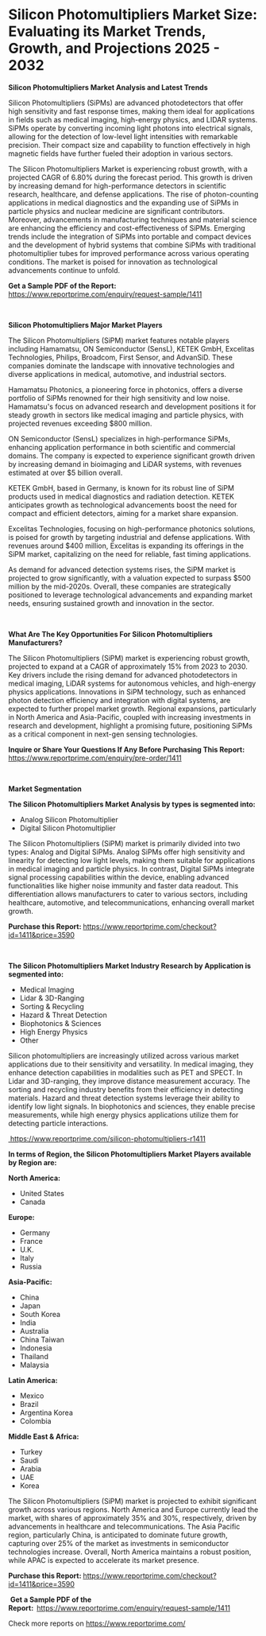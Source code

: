 <p><h1>Silicon Photomultipliers Market Size: Evaluating its Market Trends, Growth, and Projections 2025 - 2032</h1></p><p><strong>Silicon Photomultipliers Market Analysis and Latest Trends</strong></p>
<p><p>Silicon Photomultipliers (SiPMs) are advanced photodetectors that offer high sensitivity and fast response times, making them ideal for applications in fields such as medical imaging, high-energy physics, and LIDAR systems. SiPMs operate by converting incoming light photons into electrical signals, allowing for the detection of low-level light intensities with remarkable precision. Their compact size and capability to function effectively in high magnetic fields have further fueled their adoption in various sectors.</p><p>The Silicon Photomultipliers Market is experiencing robust growth, with a projected CAGR of 6.80% during the forecast period. This growth is driven by increasing demand for high-performance detectors in scientific research, healthcare, and defense applications. The rise of photon-counting applications in medical diagnostics and the expanding use of SiPMs in particle physics and nuclear medicine are significant contributors. Moreover, advancements in manufacturing techniques and material science are enhancing the efficiency and cost-effectiveness of SiPMs. Emerging trends include the integration of SiPMs into portable and compact devices and the development of hybrid systems that combine SiPMs with traditional photomultiplier tubes for improved performance across various operating conditions. The market is poised for innovation as technological advancements continue to unfold.</p></p>
<p><strong>Get a Sample PDF of the Report:&nbsp;</strong> <a href="https://www.reportprime.com/enquiry/request-sample/1411?utm_campaign=2013&utm_medium=2&utm_source=Github&utm_content=ia&utm_term=18032025&utm_id=silicon-photomultipliers">https://www.reportprime.com/enquiry/request-sample/1411</a></p>
<p>&nbsp;</p>
<p><strong>Silicon Photomultipliers Major Market Players</strong></p>
<p><p>The Silicon Photomultipliers (SiPM) market features notable players including Hamamatsu, ON Semiconductor (SensL), KETEK GmbH, Excelitas Technologies, Philips, Broadcom, First Sensor, and AdvanSiD. These companies dominate the landscape with innovative technologies and diverse applications in medical, automotive, and industrial sectors.</p><p>Hamamatsu Photonics, a pioneering force in photonics, offers a diverse portfolio of SiPMs renowned for their high sensitivity and low noise. Hamamatsu's focus on advanced research and development positions it for steady growth in sectors like medical imaging and particle physics, with projected revenues exceeding $800 million.</p><p>ON Semiconductor (SensL) specializes in high-performance SiPMs, enhancing application performance in both scientific and commercial domains. The company is expected to experience significant growth driven by increasing demand in bioimaging and LiDAR systems, with revenues estimated at over $5 billion overall.</p><p>KETEK GmbH, based in Germany, is known for its robust line of SiPM products used in medical diagnostics and radiation detection. KETEK anticipates growth as technological advancements boost the need for compact and efficient detectors, aiming for a market share expansion.</p><p>Excelitas Technologies, focusing on high-performance photonics solutions, is poised for growth by targeting industrial and defense applications. With revenues around $400 million, Excelitas is expanding its offerings in the SiPM market, capitalizing on the need for reliable, fast timing applications.</p><p>As demand for advanced detection systems rises, the SiPM market is projected to grow significantly, with a valuation expected to surpass $500 million by the mid-2020s. Overall, these companies are strategically positioned to leverage technological advancements and expanding market needs, ensuring sustained growth and innovation in the sector.</p></p>
<p>&nbsp;</p>
<p><strong>What Are The Key Opportunities For Silicon Photomultipliers Manufacturers?</strong></p>
<p><p>The Silicon Photomultipliers (SiPM) market is experiencing robust growth, projected to expand at a CAGR of approximately 15% from 2023 to 2030. Key drivers include the rising demand for advanced photodetectors in medical imaging, LiDAR systems for autonomous vehicles, and high-energy physics applications. Innovations in SiPM technology, such as enhanced photon detection efficiency and integration with digital systems, are expected to further propel market growth. Regional expansions, particularly in North America and Asia-Pacific, coupled with increasing investments in research and development, highlight a promising future, positioning SiPMs as a critical component in next-gen sensing technologies.</p></p>
<p><strong>Inquire or Share Your Questions If Any Before Purchasing This Report:</strong> <a href="https://www.reportprime.com/enquiry/pre-order/1411?utm_campaign=2013&utm_medium=2&utm_source=Github&utm_content=ia&utm_term=18032025&utm_id=silicon-photomultipliers">https://www.reportprime.com/enquiry/pre-order/1411</a></p>
<p>&nbsp;</p>
<p><strong>Market Segmentation</strong></p>
<p><strong>The Silicon Photomultipliers Market Analysis by types is segmented into:</strong></p>
<p><ul><li>Analog Silicon Photomultiplier</li><li>Digital Silicon Photomultiplier</li></ul></p>
<p><p>The Silicon Photomultipliers (SiPM) market is primarily divided into two types: Analog and Digital SiPMs. Analog SiPMs offer high sensitivity and linearity for detecting low light levels, making them suitable for applications in medical imaging and particle physics. In contrast, Digital SiPMs integrate signal processing capabilities within the device, enabling advanced functionalities like higher noise immunity and faster data readout. This differentiation allows manufacturers to cater to various sectors, including healthcare, automotive, and telecommunications, enhancing overall market growth.</p></p>
<p><strong>Purchase this Report:&nbsp;</strong><a href="https://www.reportprime.com/checkout?id=1411&price=3590&utm_campaign=2013&utm_medium=2&utm_source=Github&utm_content=ia&utm_term=18032025&utm_id=silicon-photomultipliers">https://www.reportprime.com/checkout?id=1411&price=3590</a></p>
<p>&nbsp;</p>
<p><strong>The Silicon Photomultipliers Market Industry Research by Application is segmented into:</strong></p>
<p><ul><li>Medical Imaging</li><li>Lidar & 3D-Ranging</li><li>Sorting & Recycling</li><li>Hazard & Threat Detection</li><li>Biophotonics & Sciences</li><li>High Energy Physics</li><li>Other</li></ul></p>
<p><p>Silicon photomultipliers are increasingly utilized across various market applications due to their sensitivity and versatility. In medical imaging, they enhance detection capabilities in modalities such as PET and SPECT. In Lidar and 3D-ranging, they improve distance measurement accuracy. The sorting and recycling industry benefits from their efficiency in detecting materials. Hazard and threat detection systems leverage their ability to identify low light signals. In biophotonics and sciences, they enable precise measurements, while high energy physics applications utilize them for detecting particle interactions.</p></p>
<p><a href="https://www.reportprime.com/silicon-photomultipliers-r1411?utm_campaign=2013&utm_medium=2&utm_source=Github&utm_content=ia&utm_term=18032025&utm_id=silicon-photomultipliers">&nbsp;https://www.reportprime.com/silicon-photomultipliers-r1411</a></p>
<p><strong>In terms of Region, the Silicon Photomultipliers Market Players available by Region are:</strong></p>
<p>
    <p> <strong> North America: </strong>
        <ul>
            <li>United States</li>
            <li>Canada</li>
        </ul>
        </p> 
    <p> <strong> Europe: </strong>
        <ul>
            <li>Germany</li>
            <li>France</li>
            <li>U.K.</li>
            <li>Italy</li>
            <li>Russia</li>
        </ul>
        </p> 
    <p> <strong> Asia-Pacific: </strong>
        <ul>
            <li>China</li>
            <li>Japan</li>
            <li>South Korea</li>
            <li>India</li>
            <li>Australia</li>
            <li>China Taiwan</li>
            <li>Indonesia</li>
            <li>Thailand</li>
            <li>Malaysia</li>
        </ul>
        </p> 
    <p> <strong> Latin America: </strong>
        <ul>
            <li>Mexico</li>
            <li>Brazil</li>
            <li>Argentina Korea</li>
            <li>Colombia</li>
        </ul>
        </p> 
    <p> <strong> Middle East & Africa: </strong>
        <ul>
            <li>Turkey</li>
            <li>Saudi</li>
            <li>Arabia</li>
            <li>UAE</li>
            <li>Korea</li>
        </ul>
    </p>
    </p>
<p><p>The Silicon Photomultipliers (SiPM) market is projected to exhibit significant growth across various regions. North America and Europe currently lead the market, with shares of approximately 35% and 30%, respectively, driven by advancements in healthcare and telecommunications. The Asia Pacific region, particularly China, is anticipated to dominate future growth, capturing over 25% of the market as investments in semiconductor technologies increase. Overall, North America maintains a robust position, while APAC is expected to accelerate its market presence.</p></p>
<p><strong>Purchase this Report: </strong><a href="https://www.reportprime.com/checkout?id=1411&price=3590&utm_campaign=2013&utm_medium=2&utm_source=Github&utm_content=ia&utm_term=18032025&utm_id=silicon-photomultipliers">https://www.reportprime.com/checkout?id=1411&price=3590</a></p>
<p>&nbsp;<strong>Get a Sample PDF of the Report:&nbsp;&nbsp;</strong><a href="https://www.reportprime.com/enquiry/request-sample/1411?utm_campaign=2013&utm_medium=2&utm_source=Github&utm_content=ia&utm_term=18032025&utm_id=silicon-photomultipliers">https://www.reportprime.com/enquiry/request-sample/1411</a></p>
<p><strong></strong></p>
<p>Check more reports on <a href="https://www.reportprime.com/?utm_campaign=2013&utm_medium=2&utm_source=Github&utm_content=ia&utm_term=18032025&utm_id=silicon-photomultipliers">https://www.reportprime.com/</a></p>